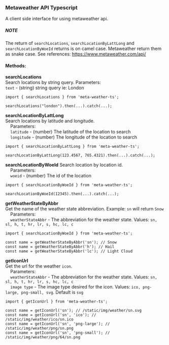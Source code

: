 ### Metaweather API Typescript

A client side interface for using metaweather api.


##### NOTE
The return of `searchLocations`, `searchLocationByLattLong` and `searchLocationByWoeId` returns is on camel case.
Metaweather return them as snake case.
See references: https://www.metaweather.com/api/

#### Methods:
**searchLocations**  
Search locations by string query.
Parameters:  
`text` - (string) string query ie: London

````
import { searchLocations } from 'meta-weather-ts';
 
searchLocations("london").then(...).catch(...);

 ````   
 
**searchLocationByLattLong**  
Search locations by latitude and longitude.  
&nbsp; &nbsp; Parameters:  
&nbsp; &nbsp; `latitude` - (number) The latitude of the location to search  
&nbsp; &nbsp; `longitude` - (number) The longitude of the location to search
 
 ````
import { searchLocationByLattLong } from 'meta-weather-ts';
 
searchLocationByLattLong(123.4567, 765.4321).then(...).catch(...);

 ````
 
**searchLocationByWoeId**
Search location by location id.  
&nbsp; &nbsp; Parameters:  
&nbsp; &nbsp; `woeid` - (number) The id of the location

````
import { searchLocationByWoeId } from 'meta-weather-ts';
 
searchLocationByWoeId(12345).then(...).catch(...);

 ````

**getWeatherStateByAbbr**  
Get the name of the weather state abbreviation. Example: `sn` will return `Snow`  
&nbsp; &nbsp; Parameters:  
&nbsp; &nbsp; `weatherStateAbbr` - The abbreviation for the weather state. Values: `sn, sl, h, t, hr, lr, s, hc, lc, c`
````
import { searchLocationByWoeId } from 'meta-weather-ts';
 
const name = getWeatherStateByAbbr('sn'); // Snow
const name = getWeatherStateByAbbr('h'); // Hail
const name = getWeatherStateByAbbr('lc'); // Light Cloud

 ````


**getIconUrl**  
Get the url for the weather `icon`.  
&nbsp; &nbsp; Parameters:  
&nbsp; &nbsp; `weatherStateAbbr` - The abbreviation for the weather state. Values: `sn, sl, h, t, hr, lr, s, hc, lc, c`  
&nbsp; &nbsp; `image type` - The image type desired for the icon. Values: `ico, png-large, png-small, svg`. Default is `svg`
````
import { getIconUrl } from 'meta-weather-ts';
 
const name = getIconUrl('sn'); // /static/img/weather/sn.svg
const name = getIconUrl('sn', 'ico'); // /static/img/weather/ico/sn.ico
const name = getIconUrl('sn', 'png-large'); // /static/img/weather/png/sn.png
const name = getIconUrl('sn', 'png-small'); // /static/img/weather/png/64/sn.png

 ````